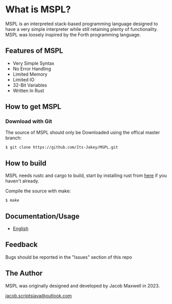 # What is MSPL?

MSPL is an interpreted stack-based programming language designed 
to have a very simple interpreter while still retaining plenty 
of functionality. MSPL was loosely inspired by the Forth programming 
language.

## Features of MSPL

* Very Simple Syntax
* No Error Handling
* Limited Memory
* Limited IO
* 32-Bit Variables
* Written In Rust

## How to get MSPL

### Download with Git

The source of MSPL should only be Downloaded using the offical master branch:

    $ git clone https://github.com/Its-Jakey/MSPL.git

## How to build

MSPL needs rustc and cargo to build, start by installing rust from [here](https://bit.ly/3JBBKAd) if you haven't already.

Compile the source with make:

    $ make

## Documentation/Usage

 - [English](docs/usage.md)

## Feedback

Bugs should be reported in the "Issues" section of this repo

## The Author

MSPL was originally designed and developed by Jacob Maxwell in 2023.

<jacob.scriptsjava@outlook.com>
